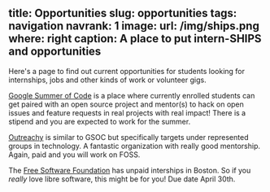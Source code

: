 title: Opportunities
slug: opportunities
tags: navigation
navrank: 1
image:
    url: /img/ships.png
    where: right
    caption: A place to put intern-SHIPS and opportunities
---
Here's a page to find out current opportunities for students looking for 
internships, jobs and other kinds of work or volunteer gigs. 

[Google Summer of Code][GSOC] is a place where currently enrolled students can
get paired with an open source project and mentor(s) to hack on open issues and
feature requests in real projects with real impact!  There is a stipend and you
are expected to work for the summer.

[Outreachy][Outreachy] is similar to GSOC but specifically targets
under represented groups in technology.  A fantastic organization with really
good mentorship.  Again, paid and you will work on FOSS.

The [Free Software Foundation][FSF] has unpaid interships in Boston.  So if you
_really_ love libre software, this might be for you!  Due date April 30th.

[GSOC]: https://summerofcode.withgoogle.com/get-started/
[Outreachy]: https://www.outreachy.org/
[FSF]: https://www.fsf.org/blogs/community/summer-internships-at-the-fsf-apply-by-april-30
